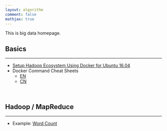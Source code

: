 ```yaml
---
layout: algorithm
comment: false
mathjax: true
---
```


This is big data homepage.

## Basics
---
+ [Setup Hadoop Ecosystem Using Docker for Ubuntu 16.04]({{site.baseurl}}/algorithms/bigdata/setup)
+ Docker Command Cheat Sheets
  - [EN](https://github.com/shevapato2008/docker-cheat-sheet)
  - [CN](https://github.com/shevapato2008/docker-cheat-sheet/tree/master/zh-cn)

<br>

## Hadoop / MapReduce
---
+ Example: [Word Count]({{site.baseurl}}/algorithms/bigdata/wc_java)

<br><br>
